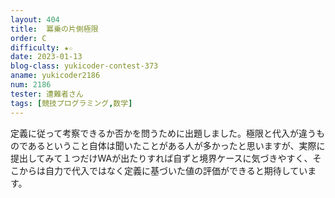 ```yaml
---
layout: 404
title: 	冪乗の片側極限
order: C
difficulty: ★☆
date: 2023-01-13
blog-class: yukicoder-contest-373
aname: yukicoder2186
num: 2186
tester: 遭難者さん
tags: [競技プログラミング,数学]
---
```


<p>
定義に従って考察できるか否かを問うために出題しました。極限と代入が違うものであるということ自体は聞いたことがある人が多かったと思いますが、実際に提出してみて１つだけWAが出たりすれば自ずと境界ケースに気づきやすく、そこからは自力で代入ではなく定義に基づいた値の評価ができると期待しています。
</p>
